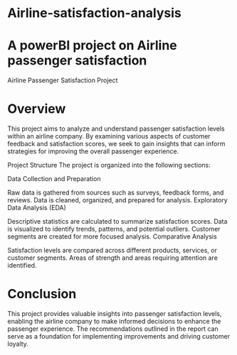 # Airline-satisfaction-analysis
# A powerBI project on Airline passenger satisfaction


Airline Passenger Satisfaction Project
# Overview

This project aims to analyze and understand passenger satisfaction levels within an airline company.
By examining various aspects of customer feedback and satisfaction scores, 
we seek to gain insights that can inform strategies for improving the overall passenger experience.

Project Structure
The project is organized into the following sections:

Data Collection and Preparation

Raw data is gathered from sources such as surveys, feedback forms, and reviews.
Data is cleaned, organized, and prepared for analysis.
Exploratory Data Analysis (EDA)

Descriptive statistics are calculated to summarize satisfaction scores.
Data is visualized to identify trends, patterns, and potential outliers.
Customer segments are created for more focused analysis.
Comparative Analysis

Satisfaction levels are compared across different products, services, or customer segments.
Areas of strength and areas requiring attention are identified.

# Conclusion
This project provides valuable insights into passenger satisfaction levels, 
enabling the airline company to make informed decisions to enhance the passenger experience.
The recommendations outlined in the report can serve as a foundation for implementing improvements and driving customer loyalty.
